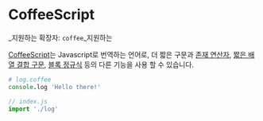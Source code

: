 # CoffeeScript

_지원하는 확장자: `coffee`_지원하는

[CoffeeScript](https://coffeescript.org)는 Javascript로 번역하는 언어로, 더 짧은 구문과 [존재 연산자](https://coffeescript.org/#existential-operator), [짧은 배열 결합 구문](https://coffeescript.org/#slices), [블록 정규식](https://coffeescript.org/#regexes) 등의 다른 기능을 사용 할 수 있습니다.

```coffeescript
# log.coffee
console.log 'Hello there!'
```

```javascript
// index.js
import './log'
```
